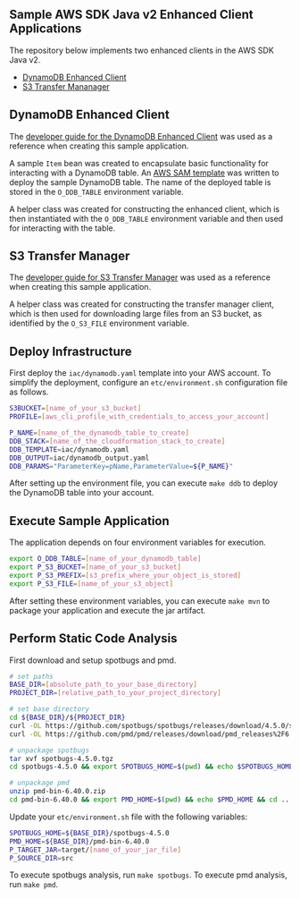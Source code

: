 ## Sample AWS SDK Java v2 Enhanced Client Applications
The repository below implements two enhanced clients in the AWS SDK Java v2.
* [DynamoDB Enhanced Client](https://github.com/aws/aws-sdk-java-v2/tree/master/services-custom/dynamodb-enhanced)
* [S3 Transfer Mananager](https://github.com/aws/aws-sdk-java-v2/tree/master/services-custom/s3-transfer-manager)

## DynamoDB Enhanced Client
The [developer guide for the DynamoDB Enhanced Client](https://docs.aws.amazon.com/sdk-for-java/latest/developer-guide/examples-dynamodb-enhanced.html) was used as a reference when creating this sample application.

A sample `Item` bean was created to encapsulate basic functionality for interacting with a DynamoDB table. An [AWS SAM template](https://docs.aws.amazon.com/serverless-application-model/latest/developerguide/sam-specification.html) was written to deploy the sample DynamoDB table. The name of the deployed table is stored in the `O_DDB_TABLE` environment variable.

A helper class was created for constructing the enhanced client, which is then instantiated with the `O_DDB_TABLE` environment variable and then used for interacting with the table.

## S3 Transfer Manager
The [developer guide for S3 Transfer Manager](https://docs.aws.amazon.com/sdk-for-java/latest/developer-guide/transfer-manager.html) was used as a reference when creating this sample application.

A helper class was created for constructing the transfer manager client, which is then used for downloading large files from an S3 bucket, as identified by the `O_S3_FILE` environment variable.

## Deploy Infrastructure
First deploy the `iac/dynamodb.yaml` template into your AWS account. To simplify the deployment, configure an `etc/environment.sh` configuration file as follows.

```bash
S3BUCKET=[name_of_your_s3_bucket]
PROFILE=[aws_cli_profile_with_credentials_to_access_your_account]

P_NAME=[name_of_the_dynamodb_table_to_create]
DDB_STACK=[name_of_the_cloudformation_stack_to_create]
DDB_TEMPLATE=iac/dynamodb.yaml
DDB_OUTPUT=iac/dynamodb_output.yaml
DDB_PARAMS="ParameterKey=pName,ParameterValue=${P_NAME}"
```

After setting up the environment file, you can execute `make ddb` to deploy the DynamoDB table into your account.

## Execute Sample Application
The application depends on four environment variables for execution.

```bash
export O_DDB_TABLE=[name_of_your_dynamodb_table]
export P_S3_BUCKET=[name_of_your_s3_bucket]
export P_S3_PREFIX=[s3_prefix_where_your_object_is_stored]
export P_S3_FILE=[name_of_your_s3_object]
```

After setting these environment variables, you can execute `make mvn` to package your application and execute the jar artifact.

## Perform Static Code Analysis
First download and setup spotbugs and pmd.

```bash
# set paths
BASE_DIR=[absolute_path_to_your_base_directory]
PROJECT_DIR=[relative_path_to_your_project_directory]

# set base directory
cd ${BASE_DIR}/${PROJECT_DIR}
curl -OL https://github.com/spotbugs/spotbugs/releases/download/4.5.0/spotbugs-4.5.0.tgz
curl -OL https://github.com/pmd/pmd/releases/download/pmd_releases%2F6.40.0/pmd-bin-6.40.0.zip

# unpackage spotbugs
tar xvf spotbugs-4.5.0.tgz
cd spotbugs-4.5.0 && export SPOTBUGS_HOME=$(pwd) && echo $SPOTBUGS_HOME && cd ..

# unpackage pmd
unzip pmd-bin-6.40.0.zip
cd pmd-bin-6.40.0 && export PMD_HOME=$(pwd) && echo $PMD_HOME && cd ..
```

Update your `etc/environment.sh` file with the following variables:

```bash
SPOTBUGS_HOME=${BASE_DIR}/spotbugs-4.5.0
PMD_HOME=${BASE_DIR}/pmd-bin-6.40.0
P_TARGET_JAR=target/[name_of_your_jar_file]
P_SOURCE_DIR=src
```

To execute spotbugs analysis, run `make spotbugs`.
To execute pmd analysis, run `make pmd`.
